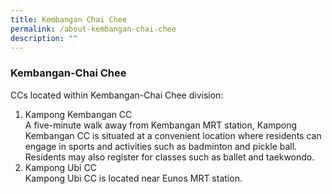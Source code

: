 ```yaml
---
title: Kembangan Chai Chee
permalink: /about-kembangan-chai-chee
description: ""
---
```

### Kembangan-Chai Chee

CCs located within Kembangan-Chai Chee division:<br>
<ol>
	<li>Kampong Kembangan CC</li>
		<div>A five-minute walk away from Kembangan MRT station, Kampong Kembangan CC is situated at a convenient location where residents can engage in sports and activities such as badminton and pickle ball. Residents may also register for classes such as ballet and taekwondo.
	<li>Kampong Ubi CC</li>
			<div>Kampong Ubi CC is located near Eunos MRT station.
<ol>